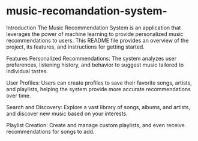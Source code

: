 # music-recomandation-system-

Introduction
The Music Recommendation System is an application that leverages the power of machine learning to provide personalized music recommendations to users. This README file provides an overview of the project, its features, and instructions for getting started.

Features
Personalized Recommendations: The system analyzes user preferences, listening history, and behavior to suggest music tailored to individual tastes.

User Profiles: Users can create profiles to save their favorite songs, artists, and playlists, helping the system provide more accurate recommendations over time.

Search and Discovery: Explore a vast library of songs, albums, and artists, and discover new music based on your interests.

Playlist Creation: Create and manage custom playlists, and even receive recommendations for songs to add.
